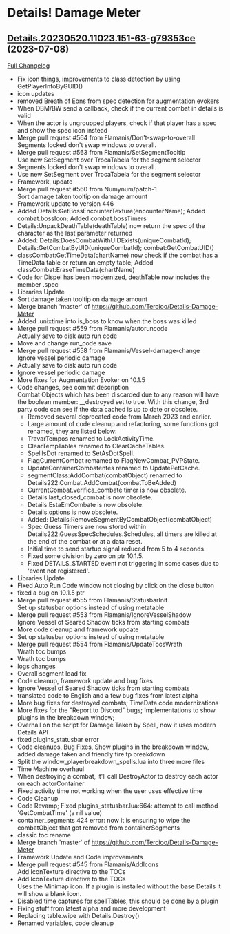 # Details! Damage Meter

## [Details.20230520.11023.151-63-g79353ce](https://github.com/Tercioo/Details-Damage-Meter/tree/79353cee901f99521dbe72704387e86f18606464) (2023-07-08)
[Full Changelog](https://github.com/Tercioo/Details-Damage-Meter/compare/Details.20230520.11023.151...79353cee901f99521dbe72704387e86f18606464) 

- Fix icon things, improvements to class detection by using GetPlayerInfoByGUID()  
- icon updates  
- removed Breath of Eons from spec detection for augmentation evokers  
- When DBM/BW send a callback, check if the current combat in details is valid  
- When the actor is ungroupped players, check if that player has a spec and show the spec icon instead  
- Merge pull request #564 from Flamanis/Don't-swap-to-overall  
    Segments locked don't swap windows to overall.  
- Merge pull request #563 from Flamanis/SetSegmentTooltip  
    Use new SetSegment over TrocaTabela for the segment selector  
- Segments locked don't swap windows to overall.  
- Use new SetSegment over TrocaTabela for the segment selector  
- Framework,  update  
- Merge pull request #560 from Numynum/patch-1  
    Sort damage taken tooltip on damage amount  
- Framework update to version 446  
- Added Details:GetBossEncounterTexture(encounterName); Added combat.bossIcon; Added combat.bossTimers  
- Details:UnpackDeathTable(deathTable) now return the spec of the character as the last parameter returned  
- Added: Details:DoesCombatWithUIDExists(uniqueCombatId); Details:GetCombatByUID(uniqueCombatId); combat:GetCombatUID()  
- classCombat:GetTimeData(chartName) now check if the combat has a TimeData table or return an empty table; Added classCombat:EraseTimeData(chartName)  
- Code for Dispel has been modernized, deathTable now includes the member .spec  
- Libraries Update  
- Sort damage taken tooltip on damage amount  
- Merge branch 'master' of https://github.com/Tercioo/Details-Damage-Meter  
- Added .unixtime into is\_boss to know when the boss was killed  
- Merge pull request #559 from Flamanis/autoruncode  
    Actually save to disk auto run code  
- Move and change run\_code save  
- Merge pull request #558 from Flamanis/Vessel-damage-change  
    Ignore vessel periodic damage  
- Actually save to disk auto run code  
- Ignore vessel periodic damage  
- More fixes for Augmentation Evoker on 10.1.5  
- Code changes, see commit description  
    Combat Objects which has been discarded due to any reason will have the boolean member:  __destroyed set to true. With this change, 3rd party code can see if the data cached is up to date or obsolete.  
    - Removed several deprecated code from March 2023 and earlier.  
    - Large amount of code cleanup and refactoring, some functions got renamed, they are listed below:  
    * TravarTempos renamed to LockActivityTime.  
    * ClearTempTables renamed to ClearCacheTables.  
    * SpellIsDot renamed to SetAsDotSpell.  
    * FlagCurrentCombat remamed to FlagNewCombat\_PVPState.  
    * UpdateContainerCombatentes renamed to UpdatePetCache.  
    * segmentClass:AddCombat(combatObject) renamed to Details222.Combat.AddCombat(combatToBeAdded)  
    - CurrentCombat.verifica\_combate timer is now obsolete.  
    - Details.last\_closed\_combat is now obsolete.  
    - Details.EstaEmCombate is now obsolete.  
    - Details.options is now obsolete.  
    - Added: Details:RemoveSegmentByCombatObject(combatObject)  
    - Spec Guess Timers are now stored within Details222.GuessSpecSchedules.Schedules, all timers are killed at the end of the combat or at a data reset.  
    - Initial time to send startup signal reduced from 5 to 4 seconds.  
    - Fixed some division by zero on ptr 10.1.5.  
    - Fixed DETAILS\_STARTED event not triggering in some cases due to 'event not registered'.  
- Libraries Update  
- Fixed Auto Run Code window not closing by click on the close button  
- fixed a bug on 10.1.5 ptr  
- Merge pull request #555 from Flamanis/StatusbarInit  
    Set up statusbar options instead of using metatable  
- Merge pull request #553 from Flamanis/IgnoreVesselShadow  
    Ignore Vessel of Seared Shadow ticks from starting combats  
- More code cleanup and framework update  
- Set up statusbar options instead of using metatable  
- Merge pull request #554 from Flamanis/UpdateTocsWrath  
    Wrath toc bumps  
- Wrath toc bumps  
- logs changes  
- Overall segment load fix  
- Code cleanup, framework update and bug fixes  
- Ignore Vessel of Seared Shadow ticks from starting combats  
- translated code to English and a few bug fixes from latest alpha  
- More bug fixes for destroyed combats; TimeData code modernizations  
- More fixes for the "Report to Discord" bugs; Implementations to show plugins in the breakdown window;  
- Overhall on the script for Damage Taken by Spell, now it uses modern Details API  
- fixed plugins\_statusbar error  
- Code cleanups, Bug Fixes, Show plugins in the breakdown window, added damage taken and friendly fire tp breakdown  
- Split the window\_playerbreakdown\_spells.lua into three more files  
- Time Machine overhaul  
- When destroying a combat, it'll call DestroyActor to destroy each actor on each actorContainer  
- Fixed activity time not working when the user uses effective time  
- Code Cleanup  
- Code Revamp; Fixed plugins\_statusbar.lua:664: attempt to call method 'GetCombatTime' (a nil value)  
- container\_segments 424 error: now it is ensuring to wipe the combatObject that got removed from containerSegments  
- classic toc rename  
- Merge branch 'master' of https://github.com/Tercioo/Details-Damage-Meter  
- Framework Update and Code improvements  
- Merge pull request #545 from Flamanis/AddIcons  
    Add IconTexture directive to the TOCs  
- Add IconTexture directive to the TOCs  
    Uses the Minimap icon. If a plugin is installed without the base Details it will show a blank icon.  
- Disabled time captures for spellTables, this should be done by a plugin  
- Fixing stuff from latest alpha and more development  
- Replacing table.wipe with Details:Destroy()  
- Renamed variables, code cleanup  
